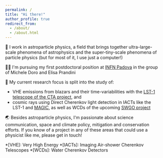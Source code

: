 ```yaml
---
permalink: /
title: "Hi there!"
author_profile: true
redirect_from: 
  - /about/
  - /about.html
---
```


🌌 I work in astroparticle physics, a field that brings together ultra-large-scale phenomena of astrophysics and the super-tiny-scale phenomena of particle physics (but for most of it, I use just a computer!)

👩‍💻 I'm pursuing my first postdoctoral position at [INFN Padova](https://www.pd.infn.it/it/) in the group of Michele Doro and Elisa Prandini

📡 My current research focus is split into the study of:
* VHE emissions from blazars and their time-variabilities with the [LST-1 telescope of the CTA project](https://www.cta-observatory.org/project/technology/lst/), and
* cosmic rays using Direct Cherenkov light detection in IACTs like the LST-1 and [MAGIC](http://magic.mppmu.mpg.de), as well as WCDs of the upcoming [SWGO project](https://www.swgo.org/SWGOWiki/doku.php)

🌏 Besides astroparticle physics, I'm passionate about science communication, space and climate policy, mitigation and conservation efforts. If you know of a project in any of these areas that could use a physicist like me, please get in touch!

*[VHE]: Very High Energy
*[IACTs]: Imaging Air-shower Cherenkov Telescopes
*[WCDs]: Water Cherenkov Detectors